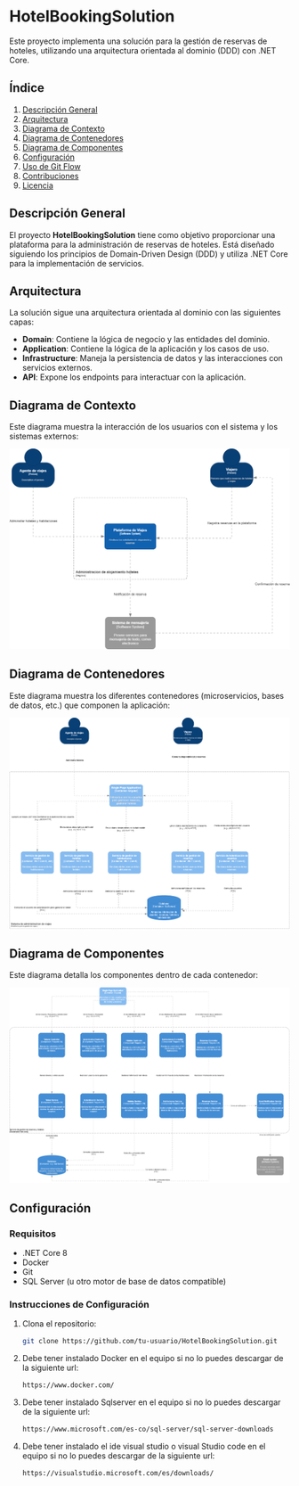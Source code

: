 # HotelBookingSolution

Este proyecto implementa una solución para la gestión de reservas de hoteles, utilizando una arquitectura orientada al dominio (DDD) con .NET Core.

## Índice

1. [Descripción General](#descripción-general)
2. [Arquitectura](#arquitectura)
3. [Diagrama de Contexto](#diagrama-de-contexto)
4. [Diagrama de Contenedores](#diagrama-de-contenedores)
5. [Diagrama de Componentes](#diagrama-de-componentes)
6. [Configuración](#configuración)
7. [Uso de Git Flow](#uso-de-git-flow)
8. [Contribuciones](#contribuciones)
9. [Licencia](#licencia)

## Descripción General

El proyecto **HotelBookingSolution** tiene como objetivo proporcionar una plataforma para la administración de reservas de hoteles. Está diseñado siguiendo los principios de Domain-Driven Design (DDD) y utiliza .NET Core para la implementación de servicios.

## Arquitectura

La solución sigue una arquitectura orientada al dominio con las siguientes capas:
- **Domain**: Contiene la lógica de negocio y las entidades del dominio.
- **Application**: Contiene la lógica de la aplicación y los casos de uso.
- **Infrastructure**: Maneja la persistencia de datos y las interacciones con servicios externos.
- **API**: Expone los endpoints para interactuar con la aplicación.

## Diagrama de Contexto

Este diagrama muestra la interacción de los usuarios con el sistema y los sistemas externos:

![Diagrama de Contexto](img/SamarttalentApi-Contexto.png)

## Diagrama de Contenedores

Este diagrama muestra los diferentes contenedores (microservicios, bases de datos, etc.) que componen la aplicación:

![Diagrama de Contenedores](img/SamarttalentApi-Contedores.png)

## Diagrama de Componentes

Este diagrama detalla los componentes dentro de cada contenedor:

![Diagrama de Componentes](img/SamarttalentApi-Componentes.png)

## Configuración

### Requisitos

- .NET Core 8
- Docker
- Git
- SQL Server (u otro motor de base de datos compatible)

### Instrucciones de Configuración

1. Clona el repositorio:
   ```bash
   git clone https://github.com/tu-usuario/HotelBookingSolution.git
2. Debe tener instalado Docker en el equipo si no lo puedes descargar de la siguiente url:
   ```bash
   https://www.docker.com/
3. Debe  tener instalado Sqlserver en el equipo si no lo puedes descargar de la siguiente url:
   ```bash
   https://www.microsoft.com/es-co/sql-server/sql-server-downloads

4. Debe  tener instalado el ide visual studio o visual Studio code en el equipo si no lo puedes descargar de la siguiente url:
   ```bash
   https://visualstudio.microsoft.com/es/downloads/
